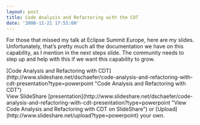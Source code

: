 ```yaml
---
layout: post
title: Code Analysis and Refactoring with the CDT
date: '2008-11-21 17:55:00'
---
```



For those that missed my talk at Eclipse Summit Europe, here are my slides. Unfortunately, that’s pretty much all the documentation we have on this capability, as I mention in the next steps slide. The community needs to step up and help with this if we want this capability to grow.

<div>[Code Analysis and Refactoring with CDT](http://www.slideshare.net/dschaefer/code-analysis-and-refactoring-with-cdt-presentation?type=powerpoint "Code Analysis and Refactoring with CDT")<div>View SlideShare [presentation](http://www.slideshare.net/dschaefer/code-analysis-and-refactoring-with-cdt-presentation?type=powerpoint "View Code Analysis and Refactoring with CDT on SlideShare") or [Upload](http://www.slideshare.net/upload?type=powerpoint) your own.</div></div>
